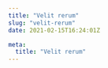 ```yaml
---
title: "Velit rerum"
slug: "velit-rerum"
date: 2021-02-15T16:24:01Z

meta:
  title: "Velit rerum"
---
```


